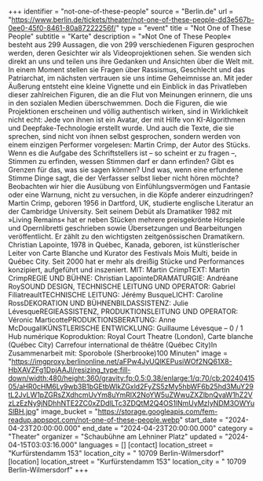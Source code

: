 +++
identifier = "not-one-of-these-people"
source = "Berlin.de"
url = "https://www.berlin.de/tickets/theater/not-one-of-these-people-dd3e567b-0ee0-45f0-8461-80a87222256f/"
type = "event"
title = "Not One of These People"
subtitle = "Karte"
description = "»Not One of These People« besteht aus 299 Aussagen, die von 299 verschiedenen Figuren gesprochen werden, deren Gesichter wir als Videoprojektionen sehen. Sie wenden sich direkt an uns und teilen uns ihre Gedanken und Ansichten über die Welt mit. In einem Moment stellen sie Fragen über Rassismus, Geschlecht und das Patriarchat, im nächsten vertrauen sie uns intime Geheimnisse an. Mit jeder Äußerung entsteht eine kleine Vignette und ein Einblick in das Privatleben dieser zahlreichen Figuren, die an die Flut von Meinungen erinnern, die uns in den sozialen Medien überschwemmen. Doch die Figuren, die wie Projektionen erscheinen und völlig authentisch wirken, sind in Wirklichkeit nicht echt: Jede von ihnen ist ein Avatar, der mit Hilfe von KI-Algorithmen und Deepfake-Technologie erstellt wurde. Und auch die Texte, die sie sprechen, sind nicht von ihnen selbst gesprochen, sondern werden von einem einzigen Performer vorgelesen: Martin Crimp, der Autor des Stücks. Wenn es die Aufgabe des Schriftstellers ist – so scheint er zu fragen –, Stimmen zu erfinden, wessen Stimmen darf er dann erfinden? Gibt es Grenzen für das, was sie sagen können? Und was, wenn eine erfundene Stimme Dinge sagt, die der Verfasser selbst lieber nicht hören möchte? Beobachten wir hier die Ausübung von Einfühlungsvermögen und Fantasie oder eine Warnung, nicht zu versuchen, in die Köpfe anderer einzudringen? Martin Crimp, geboren 1956 in Dartford, UK, studierte englische Literatur an der Cambridge University. Seit seinem Debüt als Dramatiker 1982 mit »Living Remains« hat er neben Stücken mehrere preisgekrönte Hörspiele und Opernlibretti geschrieben sowie Übersetzungen und Bearbeitungen veröffentlicht. Er zählt zu den wichtigsten zeitgenössischen Dramatikern. Christian Lapointe, 1978 in Québec, Kanada, geboren, ist künstlerischer Leiter von Carte Blanche und Kurator des Festivals Mois Multi, beide in Québec City. Seit 2000 hat er mehr als dreißig Stücke und Performances konzipiert, aufgeführt und inszeniert. MIT: Martin CrimpTEXT: Martin CrimpREGIE UND BÜHNE: Christian LapointeDRAMATURGIE: Andréane RoySOUND DESIGN, TECHNISCHE LEITUNG UND OPERATOR: Gabriel FiliatreaultTECHNISCHE LEITUNG: Jérémy BusqueLICHT: Caroline RossDEKORATION UND BÜHNENBILDASSISTENZ: Julie LévesqueREGIEASSISTENZ, PRODUKTIONSLEITUNG UND OPERATOR: Véronic MarticottePRODUKTIONSBERATUNG: Anne McDougallKÜNSTLERISCHE ENTWICKLUNG: Guillaume Lévesque – 0 / 1 Hub numérique Koproduktion: Royal Court Theatre (London), Carte blanche (Québec City)  Carrefour international de théâtre (Québec City)In Zusammenarbeit mit: Sporobole (Sherbrooke)100 Minuten"
image = "https://imgproxy.berlinonline.net/aFPw4JyUQlKEPusiWOf2NQ61X8-HbXAVZFg1DpjAAJI/resizing_type:fill-down/width:480/height:360/gravity:fp:0.5:0.38/enlarge:1/q:70/cb:2024041505/aHR0cHM6Ly9wb3B1bGEtbWlkZGxld2FyZS5zMy5hbWF6b25hd3MuY29tL2JvLW1pZGRsZXdhcmUvYm8uYmRlX2NoYW5uZWwuZXZlbnQvaW1hZ2VzLzEzNy9jNDhhNTE2ZC0xZDdlLTc3ZDQtM2Q4OS1lNmUyMzIyNDM3OWYuSlBH.jpg"
image_bucket = "https://storage.googleapis.com/fem-readup.appspot.com/not-one-of-these-people.webp"
start_date = "2024-04-23T20:00:00.000"
end_date = "2024-04-23T20:00:00.000"
category = "Theater"
organizer = "Schaubühne am Lehniner Platz"
updated = "2024-04-15T03:03:16.000"
languages = []
[contact]
location_street = "Kurfürstendamm 153"
location_city = " 10709 Berlin-Wilmersdorf"
[location]
location_street = "Kurfürstendamm 153"
location_city = " 10709 Berlin-Wilmersdorf"
+++